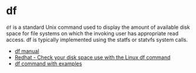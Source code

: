 # df

`df` is a standard Unix command used to display the amount of available disk space for file systems on which the invoking user has appropriate read access. df is typically implemented using the statfs or statvfs system calls.

- [df manual](https://man7.org/linux/man-pages/man1/df.1.html)
- [Redhat - Check your disk space use with the Linux df command](https://www.redhat.com/sysadmin/Linux-df-command)
- [df command with examples](https://www.geeksforgeeks.org/df-command-linux-examples/)
